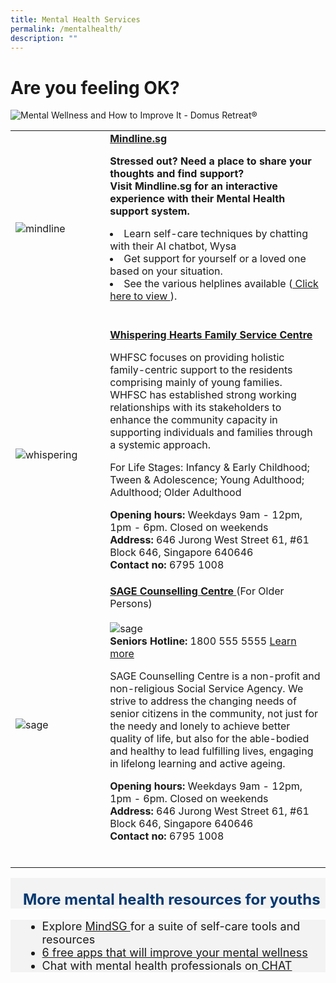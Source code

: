 ```yaml
---
title: Mental Health Services
permalink: /mentalhealth/
description: ""
---
```

# Are you feeling OK?


![Mental Wellness and How to Improve It - Domus Retreat®](https://domusretreat.com/wp-content/uploads/mental-wellness.png)


<p>
	
<table style="width:100%">
  <tbody><tr>
		
</tr><tr>
    <td style="width:30%">
      <img alt="mindline" src="https://www.mindline.sg/assets/img/wysaLogo.svg">
    </td>	
    <td style="width:70%">
			<b>	<a target="_blank" href="https://www.mindline.sg/home"> Mindline.sg </a></b>
   <p>
			<b>Stressed out? Need a place to share your thoughts and find support? <br> Visit Mindline.sg for an interactive experience with their Mental Health support system. </b>
&nbsp;&nbsp;</p><li>Learn self-care techniques by chatting with their AI chatbot, Wysa  
&nbsp;&nbsp;</li><li>Get support for yourself or a loved one based on your situation.  
&nbsp;&nbsp;</li><li>See the various helplines available (<a target="_blank" href="https://www.mindline.sg/get-help"> Click here to view </a>).  
			 <br>
	<br><p></p><p></p></li></td>
</tr>
		<tr>
    <td style="width:30%">
      <img alt="whispering" src="https://viriya.org.sg/wp-content/uploads/2017/07/WHFSC-YEC-2018-Group-e1560440356492.jpg">
    </td>	
    <td style="width:70%">
      			<b>	<a target="_blank" href="https://viriya.org.sg/our-services/family-services/whispering-hearts-family-service-centre/">Whispering Hearts Family Service Centre </a></b><br>
   <p>WHFSC focuses on providing holistic family-centric support to the residents comprising mainly of young families. WHFSC has established strong working relationships with its stakeholders to enhance the community capacity in supporting individuals and families through a systemic approach. </p><p> For Life Stages: Infancy &amp; Early Childhood; Tween &amp; Adolescence; Young Adulthood; Adulthood; Older Adulthood
			</p><p>
			<b> Opening hours: </b> Weekdays 9am - 12pm, 1pm - 6pm. Closed on weekends <br>
			<b> Address:</b> 646 Jurong West Street 61, #61 Block 646, Singapore 640646 <br>
			<b> Contact no: </b> 6795 1008 <br>
			</p></td></tr><tr>
    <td style="width:30%">
      <img alt="sage" src="https://www.sagecc.org.sg/static/media/logo-dark.3dd116e1.png">
    </td>	
    <td style="width:70%">
      			<b>	<a target="_blank" href="https://www.sagecc.org.sg/">SAGE Counselling Centre </a></b> (For Older Persons)<br><br>
			<img alt="sage" src="https://www.sagecc.org.sg/static/media/SHL.de7bd148.png">
			<br><b>Seniors Hotline:</b> 1800 555 5555 <a target="_blank" href="https://www.sagecc.org.sg/#/ourWork">Learn more </a>
		 <p>SAGE Counselling Centre is a non-profit and non-religious Social Service Agency. We strive to address the changing needs of senior citizens in the community, not just for the needy and lonely to achieve better quality of life, but also for the able-bodied and healthy to lead fulfilling lives, engaging in lifelong learning and active ageing.
			</p><p>
			<b> Opening hours: </b> Weekdays 9am - 12pm, 1pm - 6pm. Closed on weekends <br>
			<b> Address:</b> 646 Jurong West Street 61, #61 Block 646, Singapore 640646 <br>
			<b> Contact no: </b> 6795 1008 <br>
    <br></p></td>
  </tr></tbody></table></p><p></p><p></p>
	
	


<div class="row" style="font-size:24px; font-weight: 700; color: #063970; background-color: #f3f3f3; padding: 20px 0px 0px 20px;"> More mental health resources for youths </div>
<div class="row" style="font-size:18px ;background-color: #f3f3f3; padding: 0px 25px 0px 20px;">
	<ul>
		<li>Explore <a target="_blank" href="https://www.healthhub.sg/programmes/186/MindSG/Discover">MindSG </a> for a suite of self-care tools and resources
		</li><li><a href="https://youthopia.sg/read/six-free-apps-that-will-improve-your-mental-wellness/">6 free apps that will improve your mental wellness</a></li>
		<li>Chat with mental health professionals on<a href="https://www.imh.com.sg/CHAT/Get-Help/webCHAT/Pages/default.aspx"> CHAT</a></li>
	</ul>
</div>